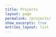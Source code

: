 ```yaml
---
title: Projects
layout: page
permalink: /projects/
show_excerpts: true
entries_layout: list
---
```

